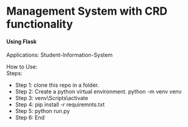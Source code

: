 # Management System with CRD functionality
<h4>Using Flask</h4>

Applications:
Student-Information-System

How to Use:<br>
Steps:
<ul>
    <li>Step 1:
        clone this repo in a folder.</li>
    <li>
        Step 2:
        Create a python virtual environment.
        python -m venv venv</li>
    <li>
        Step 3:
        venv\Scripts\activate
        </li>
    <li>
        Step 4:
        pip install -r requiremnts.txt</li>
    <li>
        Step 5:
        python run.py</li>
    <li>
        Step 6:
        End</li>

</ul>
